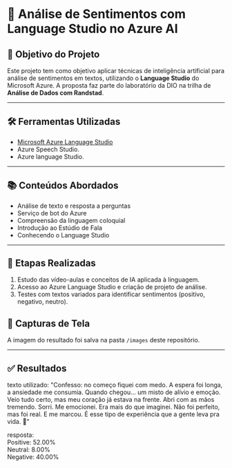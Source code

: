 # 🧠 Análise de Sentimentos com Language Studio no Azure AI

## 🎯 Objetivo do Projeto

Este projeto tem como objetivo aplicar técnicas de inteligência artificial para análise de sentimentos em textos, utilizando o **Language Studio** do Microsoft Azure. A proposta faz parte do laboratório da DIO na trilha de **Análise de Dados com Randstad**.

---

## 🛠️ Ferramentas Utilizadas

- [Microsoft Azure Language Studio](https://language.azure.com/)
- Azure Speech Studio.
- Azure language Studio.

---

## 📚 Conteúdos Abordados

- Análise de texto e resposta a perguntas
- Serviço de bot do Azure
- Compreensão da linguagem coloquial
- Introdução ao Estúdio de Fala
- Conhecendo o Language Studio

---

## 🚀 Etapas Realizadas

1. Estudo das vídeo-aulas e conceitos de IA aplicada à linguagem.
2. Acesso ao Azure Language Studio e criação de projeto de análise.
3. Testes com textos variados para identificar sentimentos (positivo, negativo, neutro).

## 📸 Capturas de Tela

A imagem do resultado foi salva na pasta `/images` deste repositório.

---

## ✅ Resultados

texto utilizado: "Confesso: no começo fiquei com medo. A espera foi longa, a ansiedade me consumia.
Quando chegou… um misto de alívio e emoção. Veio tudo certo, mas meu coração já estava na frente.
Abri com as mãos tremendo. Sorri. Me emocionei. Era mais do que imaginei.
Não foi perfeito, mas foi real. E me marcou.
É esse tipo de experiência que a gente leva pra vida. 🖤"

resposta:  
Positive: 52.00%  
Neutral: 8.00%  
Negative: 40.00%  
